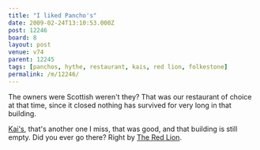 ```yaml
---
title: "I liked Pancho's"
date: 2009-02-24T13:10:53.000Z
post: 12246
board: 8
layout: post
venue: v74
parent: 12245
tags: [panchos, hythe, restaurant, kais, red lion, folkestone]
permalink: /m/12246/
---
```

The owners were Scottish weren't they? That was our restaurant of choice at that time, since it closed nothing has survived for very long in that building.

<a href="/wiki/kai+s">Kai's</a>, that's another one I miss, that was good, and that building is still empty. Did you ever go there? Right by <a href="http://www.folkestonegerald.com/v/73/The+Red+Lion">The Red Lion</a>.
